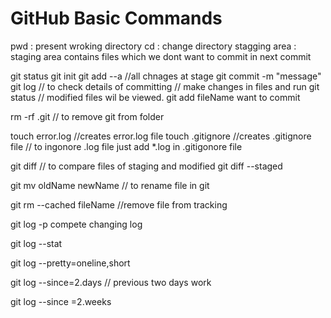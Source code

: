 # GitHub Basic Commands
pwd  : present wroking directory
cd : change directory
stagging area : staging area contains files which we dont want to commit in next commit

git status
git init
git add --a  //all chnages at stage
git commit -m "message"
git log  // to check details of committing
// make changes in files and run 
git status
// modified files wil be viewed.
git add fileName want to commit

rm -rf .git   // to remove git from folder

touch error.log   //creates  error.log file
touch .gitignore   //creates .gitignore file
 // to ingonore .log file just add *.log in .gitigonore file

git diff   // to compare files of staging and modified
git diff --staged 


git mv oldName newName  // to rename file in git

git rm --cached fileName  //remove file from tracking

git log -p  compete changing  log

git log --stat

git log --pretty=oneline,short

git log --since=2.days  // previous two days work

git log --since =2.weeks

